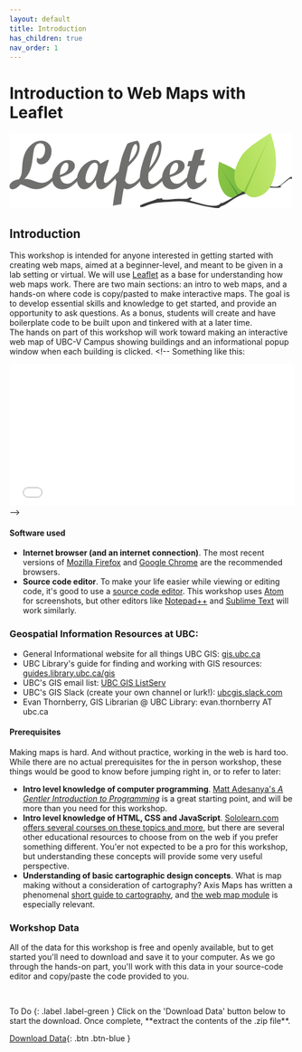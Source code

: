 ```yaml
---
layout: default
title: Introduction
has_children: true
nav_order: 1
---
```

# Introduction to Web Maps with Leaflet

<img src="leaflet_logo.png" alt="Leaflet Logo" style="margin: auto;" />


## Introduction

This workshop is intended for anyone interested in getting started with creating web maps, aimed at a beginner-level, and meant to be given in a lab setting or virtual. We will use [Leaflet](https://leafletjs.com/) as a base for understanding how web maps work. There are two main sections: an intro to web maps, and a hands-on where code is copy/pasted to make interactive maps. The goal is to develop essential skills and knowledge to get started, and provide an opportunity to ask questions. As a bonus, students will create and have boilerplate code to be built upon and tinkered with at a later time.    
The hands on part of this workshop will work toward making an interactive web map of UBC-V Campus showing buildings and an informational popup window when each building is clicked. <!-- Something like this:    

<iframe src="content/map07.html" width="100%" height="250" frameborder="0"></iframe>
-->

#### Software used     
- **Internet browser (and an internet connection)**. The most recent versions of [Mozilla Firefox](https://www.mozilla.org) and [Google Chrome](https://www.google.com/chrome/) are the recommended browsers.
- **Source code editor**. To make your life easier while viewing or editing code, it's good to use a [source code editor](https://en.wikipedia.org/wiki/Source_code_editor). This workshop uses [Atom](https://atom.io/) for screenshots, but other editors like [Notepad++](https://notepad-plus-plus.org/) and [Sublime Text](https://www.sublimetext.com/3) will work similarly.


### Geospatial Information Resources at UBC:
- General Informational website for all things UBC GIS: [gis.ubc.ca](http://gis.ubc.ca/)    
- UBC Library's guide for finding and working with GIS resources: [guides.library.ubc.ca/gis](http://guides.library.ubc.ca/gis)
- UBC's GIS email list: [UBC GIS ListServ](https://lists.ubc.ca/scripts/wa.exe?SUBED1=GIS-LIST&A=1)  
- UBC's GIS Slack (create your own channel or lurk!): [ubcgis.slack.com](https://ubcgis.slack.com/)
- Evan Thornberry, GIS Librarian @ UBC Library: evan.thornberry AT ubc.ca


#### Prerequisites
Making maps is hard. And without practice, working in the web is hard too. While there are no actual prerequisites for the in person workshop, these things would be good to know before jumping right in, or to refer to later:

- **Intro level knowledge of computer programming**. [Matt Adesanya's *A Gentler Introduction to Programming*](https://www.freecodecamp.org/news/a-gentler-introduction-to-programming-1f57383a1b2c/) is a great starting point, and will be more than you need for this workshop.
- **Intro level knowledge of HTML, CSS and JavaScript**. [Sololearn.com offers several courses on these topics and more](https://www.sololearn.com/Courses/), but there are several other educational resources to choose from on the web if you prefer something different. You'er not expected to be a pro for this workshop, but understanding these concepts will provide some very useful perspective.
- **Understanding of basic cartographic design concepts**. What is map making without a consideration of cartography? Axis Maps has written a phenomenal [short guide to cartography](https://www.axismaps.com/guide/), and [the web map module](https://www.axismaps.com/guide/web/should-a-map-be-interactive/) is especially relevant.

### Workshop Data
All of the data for this workshop is free and openly available, but to get started you'll need to download and save it to your computer. As we go through the hands-on part, you'll work with this data in your source-code editor and copy/paste the code provided to you.   
<p>&nbsp;</p>
To Do
{: .label .label-green }
Click on the 'Download Data' button below to start the download. Once complete, **extract the contents of the .zip file**.

[Download Data](intro-leaflet-data.zip){: .btn .btn-blue }
